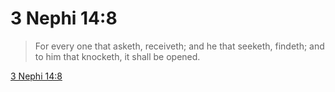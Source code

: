 # 3 Nephi 14:8

> For every one that asketh, receiveth; and he that seeketh, findeth; and to him that knocketh, it shall be opened.

[3 Nephi 14:8](https://www.churchofjesuschrist.org/study/scriptures/bofm/3-ne/14?lang=eng&id=p8#p8)


